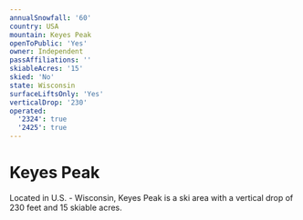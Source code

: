 ```yaml
---
annualSnowfall: '60'
country: USA
mountain: Keyes Peak
openToPublic: 'Yes'
owner: Independent
passAffiliations: ''
skiableAcres: '15'
skied: 'No'
state: Wisconsin
surfaceLiftsOnly: 'Yes'
verticalDrop: '230'
operated:
  '2324': true
  '2425': true
---
```



# Keyes Peak

Located in U.S. - Wisconsin, Keyes Peak is a ski area with a vertical drop of 230 feet and 15 skiable acres.
